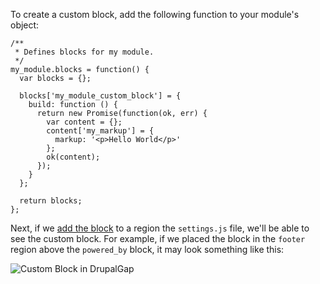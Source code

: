 To create a custom block, add the following function to your module's object:

```
/**
 * Defines blocks for my module.
 */
my_module.blocks = function() {
  var blocks = {};
  
  blocks['my_module_custom_block'] = {
    build: function () {
      return new Promise(function(ok, err) {
        var content = {};
        content['my_markup'] = {
          markup: '<p>Hello World</p>'
        };
        ok(content);
      });
    }
  };
  
  return blocks;
};
```

Next, if we [add the block](Blocks/Adding_Block_Region) to a region the `settings.js` file, we'll be able to see the custom block. For example, if we placed the block in the `footer` region above the `powered_by` block, it may look something like this:

![Custom Block in DrupalGap](http://drupalgap.org/sites/default/files/custom-block.png)